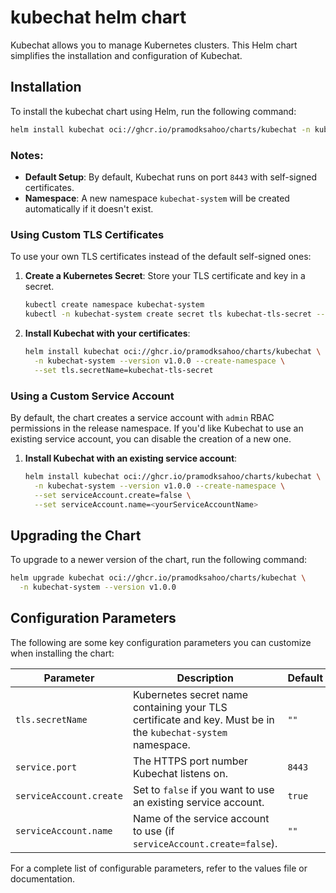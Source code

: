 # kubechat helm chart

Kubechat allows you to manage Kubernetes clusters. This Helm chart simplifies the installation and configuration of Kubechat.

## Installation

To install the kubechat chart using Helm, run the following command:

```bash
helm install kubechat oci://ghcr.io/pramodksahoo/charts/kubechat -n kubechat-system --create-namespace
```

### Notes:

- **Default Setup**: By default, Kubechat runs on port `8443` with self-signed certificates.
- **Namespace**: A new namespace `kubechat-system` will be created automatically if it doesn't exist.

### Using Custom TLS Certificates

To use your own TLS certificates instead of the default self-signed ones:

1. **Create a Kubernetes Secret**: Store your TLS certificate and key in a secret.

   ```bash
   kubectl create namespace kubechat-system
   kubectl -n kubechat-system create secret tls kubechat-tls-secret --cert=tls.crt --key=tls.key
   ```

2. **Install Kubechat with your certificates**:

   ```bash
   helm install kubechat oci://ghcr.io/pramodksahoo/charts/kubechat \
     -n kubechat-system --version v1.0.0 --create-namespace \
     --set tls.secretName=kubechat-tls-secret
   ```

### Using a Custom Service Account

By default, the chart creates a service account with `admin` RBAC permissions in the release namespace. If you'd like Kubechat to use an existing service account, you can disable the creation of a new one.

1. **Install Kubechat with an existing service account**:

   ```bash
   helm install kubechat oci://ghcr.io/pramodksahoo/charts/kubechat \
     -n kubechat-system --version v1.0.0 --create-namespace \
     --set serviceAccount.create=false \
     --set serviceAccount.name=<yourServiceAccountName>
   ```

## Upgrading the Chart

To upgrade to a newer version of the chart, run the following command:

```bash
helm upgrade kubechat oci://ghcr.io/pramodksahoo/charts/kubechat \
  -n kubechat-system --version v1.0.0
```

## Configuration Parameters

The following are some key configuration parameters you can customize when installing the chart:

| Parameter               | Description                                                                                       | Default  |
|-------------------------|---------------------------------------------------------------------------------------------------|----------|
| `tls.secretName`         | Kubernetes secret name containing your TLS certificate and key. Must be in the `kubechat-system` namespace. | `""`     |
| `service.port`           | The HTTPS port number Kubechat listens on.                                                        | `8443`   |
| `serviceAccount.create`  | Set to `false` if you want to use an existing service account.                                     | `true`   |
| `serviceAccount.name`    | Name of the service account to use (if `serviceAccount.create=false`).                            | `""`     |

For a complete list of configurable parameters, refer to the values file or documentation.
